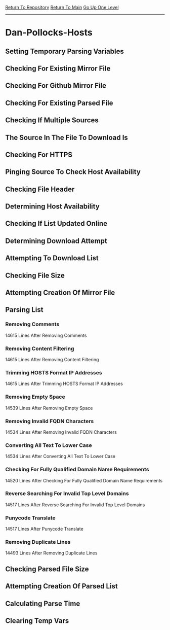 [Return To Repository](https://github.com/deathbybandaid/piholeparser/)
[Return To Main](https://github.com/deathbybandaid/piholeparser/blob/master/RecentRunLogs/Mainlog.md)
[Go Up One Level](https://github.com/deathbybandaid/piholeparser/blob/master/RecentRunLogs/TopLevelScripts/30-Processing-External-Blacklists.md)
____________________________________
# Dan-Pollocks-Hosts
## Setting Temporary Parsing Variables
## Checking For Existing Mirror File
## Checking For Github Mirror File
## Checking For Existing Parsed File
## Checking If Multiple Sources
## The Source In The File To Download Is
## Checking For HTTPS
## Pinging Source To Check Host Availability
## Checking File Header
## Determining Host Availability
## Checking If List Updated Online
## Determining Download Attempt
## Attempting To Download List
## Checking File Size
## Attempting Creation Of Mirror File
## Parsing List
### Removing Comments
14615 Lines After Removing Comments
### Removing Content Filtering
14615 Lines After Removing Content Filtering
### Trimming HOSTS Format IP Addresses
14615 Lines After Trimming HOSTS Format IP Addresses
### Removing Empty Space
14539 Lines After Removing Empty Space
### Removing Invalid FQDN Characters
14534 Lines After Removing Invalid FQDN Characters
### Converting All Text To Lower Case
14534 Lines After Converting All Text To Lower Case
### Checking For Fully Qualified Domain Name Requirements
14520 Lines After Checking For Fully Qualified Domain Name Requirements
### Reverse Searching For Invalid Top Level Domains
14517 Lines After Reverse Searching For Invalid Top Level Domains
### Punycode Translate
14517 Lines After Punycode Translate
### Removing Duplicate Lines
14493 Lines After Removing Duplicate Lines
## Checking Parsed File Size
## Attempting Creation Of Parsed List
## Calculating Parse Time
## Clearing Temp Vars
